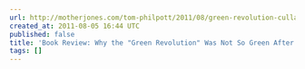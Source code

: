 ```yaml
---
url: http://motherjones.com/tom-philpott/2011/08/green-revolution-cullather
created_at: 2011-08-05 16:44 UTC
published: false
title: 'Book Review: Why the "Green Revolution" Was Not So Green After All'
tags: []
---
```



